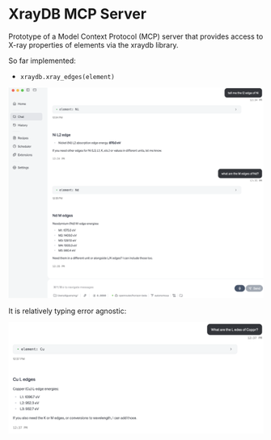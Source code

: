 # XrayDB MCP Server


Prototype of a Model Context Protocol (MCP) server that provides access to X-ray properties of elements via the xraydb library.

So far implemented:
- `xraydb.xray_edges(element)` 



![Goose Showcase](static/goose_showcase.png)

It is relatively typing error agnostic:


![Goose Tyoi](static/goose_typos.png)

